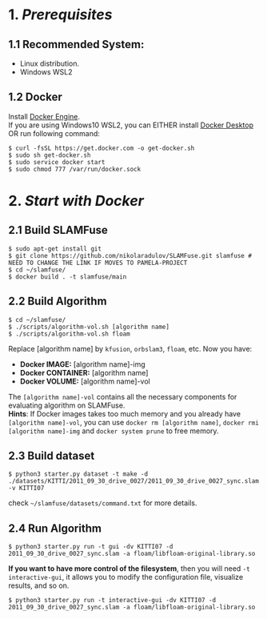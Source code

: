 <!-- ==================================================Prerequisites============================================================ -->
# 1. ___Prerequisites___
## 1.1 Recommended System:
* Linux distribution.
* Windows WSL2

## 1.2 Docker
Install [Docker Engine](https://docs.docker.com/engine/install/). <br>
If you are using Windows10 WSL2, you can EITHER install [Docker Desktop](https://docs.docker.com/desktop/install/windows-install/) OR run following command:
```
$ curl -fsSL https://get.docker.com -o get-docker.sh
$ sudo sh get-docker.sh
$ sudo service docker start
$ sudo chmod 777 /var/run/docker.sock
```

<!-- ==============================================Start with Docker========================================================= -->
# 2. ___Start with Docker___
## 2.1 Build SLAMFuse
```
$ sudo apt-get install git
$ git clone https://github.com/nikolaradulov/SLAMFuse.git slamfuse # NEED TO CHANGE THE LINK IF MOVES TO PAMELA-PROJECT
$ cd ~/slamfuse/
$ docker build . -t slamfuse/main
```
## 2.2 Build Algorithm
```
$ cd ~/slamfuse/
$ ./scripts/algorithm-vol.sh [algorithm name]
$ ./scripts/algorithm-vol.sh floam
```
Replace [algorithm name] by `kfusion`, `orbslam3`, `floam`, etc.
Now you have: 
* **Docker IMAGE:** [algorithm name]-img
* **Docker CONTAINER:** [algorithm name]
* **Docker VOLUME:** [algorithm name]-vol

The `[algorithm name]-vol` contains all the necessary components for  evaluating algorithm on SLAMFuse. <br>
**Hints**: If Docker images takes too much memory and you already have `[algorithm name]-vol`, you can use `docker rm [algorithm name]`, `docker rmi [algorithm name]-img` and `docker system prune` to free memory.

## 2.3 Build dataset
```
$ python3 starter.py dataset -t make -d ./datasets/KITTI/2011_09_30_drive_0027/2011_09_30_drive_0027_sync.slam -v KITTI07
```
check `~/slamfuse/datasets/command.txt` for more details.

## 2.4 Run Algorithm
```
$ python3 starter.py run -t gui -dv KITTI07 -d 2011_09_30_drive_0027_sync.slam -a floam/libfloam-original-library.so
```
**If you want to have more control of the filesystem**, then you will need `-t interactive-gui`, it allows you to modify the configuration file, visualize results, and so on.
```
$ python3 starter.py run -t interactive-gui -dv KITTI07 -d 2011_09_30_drive_0027_sync.slam -a floam/libfloam-original-library.so
```
